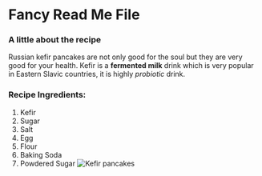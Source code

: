 # Fancy Read Me File 
### A little about the recipe
Russian kefir pancakes are not only good for the soul but they are very good for your health. 
Kefir is a __fermented milk__ drink which is very popular in Eastern Slavic countries, it is highly _probiotic_ drink.
### Recipe Ingredients: 
1. Kefir
2. Sugar
3. Salt
4. Egg
5. Flour
6. Baking Soda
7. Powdered Sugar
![Kefir pancakes](/jgeye/recipe.png "Kefir pancakes")